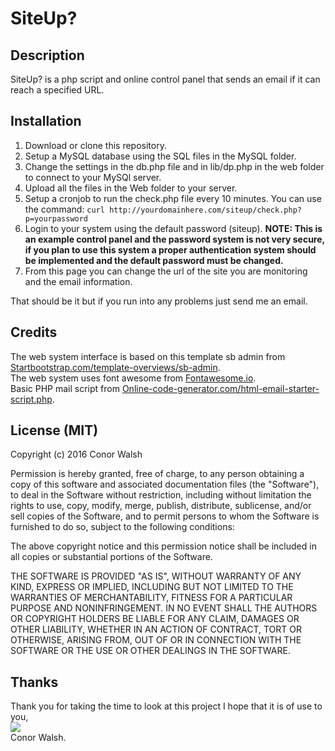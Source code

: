 # SiteUp?

Description
-----------

SiteUp? is a php script and online control panel that sends an email if it can reach a specified URL.

Installation
-----------

1. Download or clone this repository.
2. Setup a MySQL database using the SQL files in the MySQL folder.
3. Change the settings in the db.php file and in lib/dp.php in the web folder to connect to your MySQl server.
4. Upload all the files in the Web folder to your server.
5. Setup a cronjob to run the check.php file every 10 minutes. You can use the command:
```curl http://yourdomainhere.com/siteup/check.php?p=yourpassword```
6. Login to your system using the default password (siteup). **NOTE: This is an example control panel and the password system is not very secure, if you plan to use this system a proper authentication system should be implemented and the default password must be changed.**
7. From this page you can change the url of the site you are monitoring and the email information.

That should be it but if you run into any problems just send me an email.

Credits
------

The web system interface is based on this template sb admin from <a href="http://startbootstrap.com/template-overviews/sb-admin/" target="_blank">Startbootstrap.com/template-overviews/sb-admin</a>.<br/>
The web system uses font awesome from <a href="http://fontawesome.io/" target="_blank">Fontawesome.io</a>.<br/>
Basic PHP mail script from <a href="http://online-code-generator.com/html-email-starter-script.php" target="_blank">Online-code-generator.com/html-email-starter-script.php</a>.

License (MIT)
------
Copyright (c) 2016 Conor Walsh 

Permission is hereby granted, free of charge, to any person obtaining a copy
of this software and associated documentation files (the "Software"), to deal
in the Software without restriction, including without limitation the rights
to use, copy, modify, merge, publish, distribute, sublicense, and/or sell
copies of the Software, and to permit persons to whom the Software is
furnished to do so, subject to the following conditions:

The above copyright notice and this permission notice shall be included in all
copies or substantial portions of the Software.

THE SOFTWARE IS PROVIDED "AS IS", WITHOUT WARRANTY OF ANY KIND, EXPRESS OR
IMPLIED, INCLUDING BUT NOT LIMITED TO THE WARRANTIES OF MERCHANTABILITY,
FITNESS FOR A PARTICULAR PURPOSE AND NONINFRINGEMENT. IN NO EVENT SHALL THE
AUTHORS OR COPYRIGHT HOLDERS BE LIABLE FOR ANY CLAIM, DAMAGES OR OTHER
LIABILITY, WHETHER IN AN ACTION OF CONTRACT, TORT OR OTHERWISE, ARISING FROM,
OUT OF OR IN CONNECTION WITH THE SOFTWARE OR THE USE OR OTHER DEALINGS IN THE
SOFTWARE.

Thanks
------

Thank you for taking the time to look at this project I hope that it is of use to you,<br/>
<img src="http://conorwalsh.net/sig.png" /><br/>
Conor Walsh.
